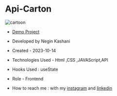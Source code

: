 # Api-Carton
![cartoon](https://github.com/NeginKashani/Api-Carton/assets/109550062/43e75240-b068-4310-87e9-fac582253468)
- [Demo Project](https://neginkashani.github.io/Api-Carton/)

- Developed by Negin Kashani

- Created - 2023-10-14

- Technologies Used - Html ,CSS ,JAVAScript,API

- Hooks Used : useState 

- Role - Frontend

- How to reach me : with my [instagram](https://instagram.com/negin_kashweb?igshid=NTc4MTIwNjQ2YQ==
) and [linkedin](https://www.linkedin.com/in/negin-kashani-567840b8)

